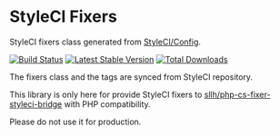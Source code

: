 # StyleCI Fixers

StyleCI fixers class generated from [StyleCI/Config](https://github.com/StyleCI/Config).

[![Build Status](https://travis-ci.org/Soullivaneuh/styleci-fixers.svg?branch=master)](https://travis-ci.org/Soullivaneuh/styleci-fixers)
[![Latest Stable Version](https://poser.pugx.org/sllh/styleci-fixers/v/stable)](https://packagist.org/packages/sllh/styleci-fixers)
[![Total Downloads](https://poser.pugx.org/sllh/styleci-fixers/downloads)](https://packagist.org/packages/sllh/styleci-fixers)

The fixers class and the tags are synced from StyleCI repository.

This library is only here for provide StyleCI fixers
to [sllh/php-cs-fixer-styleci-bridge](https://github.com/Soullivaneuh/php-cs-fixer-styleci-bridge)
with PHP compatibility.

Please do not use it for production.
